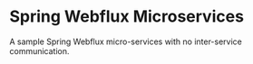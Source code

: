 Spring Webflux Microservices 
=
A sample Spring Webflux micro-services with no inter-service communication.